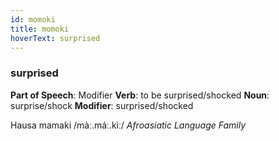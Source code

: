 ```yaml
---
id: momoki
title: momoki
hoverText: surprised
---
```


### surprised

**Part of Speech**: Modifier
**Verb**: to be surprised/shocked
**Noun**: surprise/shock
**Modifier**: surprised/shocked

Hausa mamaki /màː.máː.kìː/
*Afroasiatic Language Family*